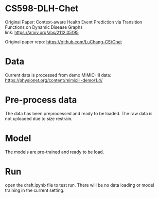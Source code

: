 # CS598-DLH-Chet

Original Paper: Context-aware Health Event Prediction via Transition Functions on Dynamic Disease Graphs <br>
link: https://arxiv.org/abs/2112.05195

Original paper repo:
https://github.com/LuChang-CS/Chet

# Data
Current data is processed from demo MIMIC-III data:
https://physionet.org/content/mimiciii-demo/1.4/

# Pre-process data
The data has been preprocessed and ready to be loaded. The raw data is not uploaded due to size restrain.

# Model
The models are pre-trained and ready to be load.

# Run
open the draft.ipynb file to test run. There will be no data loading or model training in the current setting.
